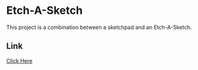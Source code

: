 # Etch-A-Sketch
This project is a combination between a sketchpad and an Etch-A-Sketch. 

## Link
[Click Here](https://hanjun1.github.io/etch-a-sketch/)
